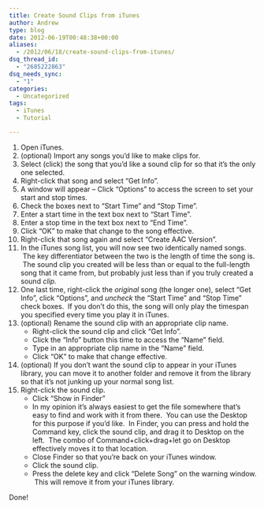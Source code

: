 ```yaml
---
title: Create Sound Clips from iTunes
author: Andrew
type: blog
date: 2012-06-19T00:48:38+00:00
aliases:
  - /2012/06/18/create-sound-clips-from-itunes/
dsq_thread_id:
  - "2685222863"
dsq_needs_sync:
  - "1"
categories:
  - Uncategorized
tags:
  - iTunes
  - Tutorial

---
```

  1. Open iTunes.
  2. (optional) Import any songs you&#8217;d like to make clips for.
  3. Select (click) the song that you&#8217;d like a sound clip for so that it&#8217;s the only one selected.
  4. Right-click that song and select &#8220;Get Info&#8221;.
  5. A window will appear &#8211; Click &#8220;Options&#8221; to access the screen to set your start and stop times.
  6. Check the boxes next to &#8220;Start Time&#8221; and &#8220;Stop Time&#8221;.
  7. Enter a start time in the text box next to &#8220;Start Time&#8221;.
  8. Enter a stop time in the text box next to &#8220;End Time&#8221;.
  9. Click &#8220;OK&#8221; to make that change to the song effective.
 10. Right-click that song again and select &#8220;Create AAC Version&#8221;.
 11. In the iTunes song list, you will now see two identically named songs.  The key differentiator between the two is the length of time the song is.  The sound clip you created will be less than or equal to the full-length song that it came from, but probably just less than if you truly created a sound _clip_.
 12. One last time, right-click the _original_ song (the longer one), select &#8220;Get Info&#8221;, click &#8220;Options&#8221;, and _uncheck_ the &#8220;Start Time&#8221; and &#8220;Stop Time&#8221; check boxes.  If you don&#8217;t do this, the song will only play the timespan you specified every time you play it in iTunes.
 13. (optional) Rename the sound clip with an appropriate clip name. 
      * Right-click the sound clip and click &#8220;Get Info&#8221;.
      * Click the &#8220;Info&#8221; button this time to access the &#8220;Name&#8221; field.
      * Type in an appropriate clip name in the &#8220;Name&#8221; field.
      * Click &#8220;OK&#8221; to make that change effective.
 14. (optional) If you don&#8217;t want the sound clip to appear in your iTunes library, you can move it to another folder and remove it from the library so that it&#8217;s not junking up your normal song list.
 15. Right-click the sound clip. 
      * Click &#8220;Show in Finder&#8221;
      * In my opinion it&#8217;s always easiest to get the file somewhere that&#8217;s easy to find and work with it from there.  You can use the Desktop for this purpose if you&#8217;d like.  In Finder, you can press and hold the Command key, click the sound clip, and drag it to Desktop on the left.  The combo of Command+click+drag+let go on Desktop effectively moves it to that location.
      * Close Finder so that you&#8217;re back on your iTunes window.
      * Click the sound clip.
      * Press the delete key and click &#8220;Delete Song&#8221; on the warning window.  This will remove it from your iTunes library.

Done!